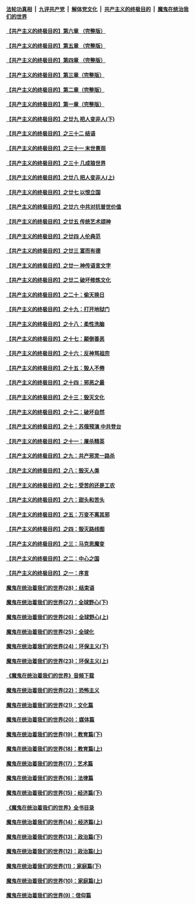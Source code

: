 ####  [法轮功真相](../../../../basic/blob/master/README.md?t=12030626) &nbsp;|&nbsp; [九评共产党](../../../../9ping.md/blob/master/README.md?t=12030626) &nbsp;|&nbsp; [解体党文化](../../../../jtdwh.md/blob/master/README.md?t=12030626)  &nbsp;|&nbsp; [共产主义的终极目的](../../../../gczydzjmd.md/blob/master/README.md?t=12030626) &nbsp;|&nbsp; [魔鬼在统治我们的世界](../../../../mgztzwmdsj.md/blob/master/README.md?t=12030626) 

#### [【共产主义的终极目的】第六章 （完整版）](../pages/nsc422/n11428913.md?t=12030626) 

#### [【共产主义的终极目的】第五章 （完整版）](../pages/nsc422/n11428912.md?t=12030626) 

#### [【共产主义的终极目的】第四章 （完整版）](../pages/nsc422/n11428907.md?t=12030626) 

#### [【共产主义的终极目的】第三章（完整版）](../pages/nsc422/n11428848.md?t=12030626) 

#### [【共产主义的终极目的】第二章（完整版）](../pages/nsc422/n11428831.md?t=12030626) 

#### [【共产主义的终极目的】第一章（完整版）](../pages/nsc422/n11417651.md?t=12030626) 

#### [【共产主义的终极目的】之廿九 把人变非人(下)](../pages/nsc422/n11344140.md?t=12030626) 

#### [【共产主义的终极目的】之三十二 结语](../pages/nsc422/n11360535.md?t=12030626) 

#### [【共产主义的终极目的】之三十一 末世景观](../pages/nsc422/n11351129.md?t=12030626) 

#### [【共产主义的终极目的】之三十 几成狼世界](../pages/nsc422/n11348280.md?t=12030626) 

#### [【共产主义的终极目的】之廿八 把人变非人(上)](../pages/nsc422/n11340492.md?t=12030626) 

#### [【共产主义的终极目的】之廿七 以恨立国](../pages/nsc422/n11336944.md?t=12030626) 

#### [【共产主义的终极目的】之廿六 中共对抗普世价值](../pages/nsc422/n11324785.md?t=12030626) 

#### [【共产主义的终极目的】之廿五 传统艺术颂神](../pages/nsc422/n11296396.md?t=12030626) 

#### [【共产主义的终极目的】之廿四 人伦典范](../pages/nsc422/n11296397.md?t=12030626) 

#### [【共产主义的终极目的】之廿三 富而有德](../pages/nsc422/n11283598.md?t=12030626) 

#### [【共产主义的终极目的】之廿一 神传语言文字](../pages/nsc422/n11263265.md?t=12030626) 

#### [【共产主义的终极目的】之廿二 破坏修炼文化](../pages/nsc422/n11245728.md?t=12030626) 

#### [【共产主义的终极目的】之二十：偷天换日](../pages/nsc422/n11238846.md?t=12030626) 

#### [【共产主义的终极目的】之十九：打开地狱门](../pages/nsc422/n11206376.md?t=12030626) 

#### [【共产主义的终极目的】之十八：柔性洗脑](../pages/nsc422/n11199994.md?t=12030626) 

#### [【共产主义的终极目的】之十七：颠倒善恶](../pages/nsc422/n11179782.md?t=12030626) 

#### [【共产主义的终极目的】之十六：反神骂祖宗](../pages/nsc422/n11166798.md?t=12030626) 

#### [【共产主义的终极目的】之十五：毁人不倦](../pages/nsc422/n11166792.md?t=12030626) 

#### [【共产主义的终极目的】之十四：邪恶之最](../pages/nsc422/n11150249.md?t=12030626) 

#### [【共产主义的终极目的】之十三：毁灭文化](../pages/nsc422/n11135227.md?t=12030626) 

#### [【共产主义的终极目的】之十二：破坏自然](../pages/nsc422/n11135214.md?t=12030626) 

#### [【共产主义的终极目的】之十：苏俄预演 中共登台](../pages/nsc422/n11118424.md?t=12030626) 

#### [【共产主义的终极目的】之十一：屠杀精英](../pages/nsc422/n11118442.md?t=12030626) 

#### [【共产主义的终极目的】之九：共产邪灵一路杀](../pages/nsc422/n11114139.md?t=12030626) 

#### [【共产主义的终极目的】之八：毁灭人类](../pages/nsc422/n11108503.md?t=12030626) 

#### [【共产主义的终极目的】之七：受苦的还是工农](../pages/nsc422/n11101809.md?t=12030626) 

#### [【共产主义的终极目的】之六：甜头和苦头](../pages/nsc422/n11096971.md?t=12030626) 

#### [【共产主义的终极目的】之五：万变不离其邪](../pages/nsc422/n11091285.md?t=12030626) 

#### [【共产主义的终极目的】之四：毁灭路线图](../pages/nsc422/n11086284.md?t=12030626) 

#### [【共产主义的终极目的】之三：马克思魔变](../pages/nsc422/n11061941.md?t=12030626) 

#### [【共产主义的终极目的】之二：中心之国](../pages/nsc422/n11047728.md?t=12030626) 

#### [【共产主义的终极目的】之一：序言](../pages/nsc422/n11086077.md?t=12030626) 

#### [魔鬼在统治着我们的世界(28)：结束语](../pages/nsc422/n10936246.md?t=12030626) 

#### [魔鬼在统治着我们的世界(27)：全球野心(下)](../pages/nsc422/n10928319.md?t=12030626) 

#### [魔鬼在统治着我们的世界(26)：全球野心(上)](../pages/nsc422/n10900318.md?t=12030626) 

#### [魔鬼在统治着我们的世界(25)：全球化](../pages/nsc422/n10788205.md?t=12030626) 

#### [魔鬼在统治着我们的世界(24)：环保主义(下)](../pages/nsc422/n10695307.md?t=12030626) 

#### [魔鬼在统治着我们的世界(23)：环保主义(上)](../pages/nsc422/n10688613.md?t=12030626) 

#### [《魔鬼在统治着我们的世界》音频下载](../pages/nsc422/n10635553.md?t=12030626) 

#### [魔鬼在统治着我们的世界(22)：恐怖主义](../pages/nsc422/n10614727.md?t=12030626) 

#### [魔鬼在统治着我们的世界(21)：文化篇](../pages/nsc422/n10597706.md?t=12030626) 

#### [魔鬼在统治着我们的世界(20)：媒体篇](../pages/nsc422/n10586579.md?t=12030626) 

#### [魔鬼在统治着我们的世界(19)：教育篇(下)](../pages/nsc422/n10564808.md?t=12030626) 

#### [魔鬼在统治着我们的世界(18)：教育篇(上)](../pages/nsc422/n10526970.md?t=12030626) 

#### [魔鬼在统治着我们的世界(17)：艺术篇](../pages/nsc422/n10499093.md?t=12030626) 

#### [魔鬼在统治着我们的世界(16)：法律篇](../pages/nsc422/n10485969.md?t=12030626) 

#### [魔鬼在统治着我们的世界(15)：经济篇(下)](../pages/nsc422/n10469975.md?t=12030626) 

#### [《魔鬼在统治着我们的世界》全书目录](../pages/nsc422/n10464261.md?t=12030626) 

#### [魔鬼在统治着我们的世界(14)：经济篇(上)](../pages/nsc422/n10457370.md?t=12030626) 

#### [魔鬼在统治着我们的世界(13)：政治篇(下)](../pages/nsc422/n10448270.md?t=12030626) 

#### [魔鬼在统治着我们的世界(12)：政治篇(上)](../pages/nsc422/n10444576.md?t=12030626) 

#### [魔鬼在统治着我们的世界(11)：家庭篇(下)](../pages/nsc422/n10440961.md?t=12030626) 

#### [魔鬼在统治着我们的世界(10)：家庭篇(上)](../pages/nsc422/n10435448.md?t=12030626) 

#### [魔鬼在统治着我们的世界(9)：信仰篇](../pages/nsc422/n10432159.md?t=12030626) 

